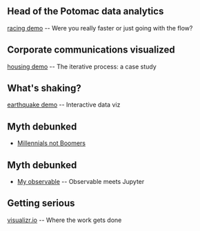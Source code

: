
## Head of the Potomac data analytics

[racing demo](http://pbogden.com/racing) -- Were you really faster or just going with the flow?

## Corporate communications visualized

[housing demo](http://pbogden.com/single) -- The iterative process: a case study

## What's shaking?

[earthquake demo](http://pbogden.com/shake) -- Interactive data viz

## Myth debunked

* [Millennials not Boomers](https://pbogden.com/myth/)

## Myth debunked

* [My observable](https://github.com/pbogden/my_observable/) -- Observable meets Jupyter

## Getting serious

[visualizr.io](http://visualizr.io) -- Where the work gets done
